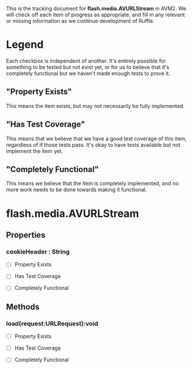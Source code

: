 This is the tracking document for **flash.media.AVURLStream** in AVM2. We will check off each item of progress as appropriate, and fill in any relevant or missing information as we continue development of Ruffle.
# Legend

Each checkbox is independent of another. It's entirely possible for something to be tested but not exist yet, or for us to believe that it's completely functional but we haven't made enough tests to prove it.
## "Property Exists"

This means the item exists, but may not necessarily be fully implemented.
## "Has Test Coverage"

This means that we believe that we have a good test coverage of this item, regardless of if those tests pass. It's okay to have tests available but not implement the item yet.
## "Completely Functional"

This means we believe that the item is completely implemented, and no more work needs to be done towards making it functional.
# flash.media.AVURLStream
## Properties
### cookieHeader : String

* [ ] Property Exists

* [ ] Has Test Coverage

* [ ] Completely Functional


## Methods
### load(request:URLRequest):void

* [ ] Property Exists

* [ ] Has Test Coverage

* [ ] Completely Functional